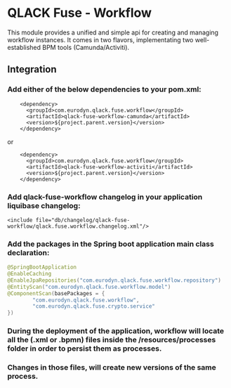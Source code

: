 # QLACK Fuse - Workflow

This module provides a unified and simple api for creating and managing workflow instances. It
 comes in two flavors, implementating two well-established BPM tools (Camunda/Activiti).

## Integration

### Add either of the below dependencies to your pom.xml:

```
    <dependency>
      <groupId>com.eurodyn.qlack.fuse.workflow</groupId>
      <artifactId>qlack-fuse-workflow-camunda</artifactId>
      <version>${project.parent.version}</version>
    </dependency>
```
or 
```
    <dependency>
      <groupId>com.eurodyn.qlack.fuse.workflow</groupId>
      <artifactId>qlack-fuse-workflow-activiti</artifactId>
      <version>${project.parent.version}</version>
    </dependency>
``` 

### Add qlack-fuse-workflow changelog in your application liquibase changelog:
```
<include file="db/changelog/qlack-fuse-workflow/qlack.fuse.workflow.changelog.xml"/>
```

### Add the packages in the Spring boot application main class declaration:
```java
@SpringBootApplication
@EnableCaching
@EnableJpaRepositories("com.eurodyn.qlack.fuse.workflow.repository")
@EntityScan("com.eurodyn.qlack.fuse.workflow.model")
@ComponentScan(basePackages = {
        "com.eurodyn.qlack.fuse.workflow",
        "com.eurodyn.qlack.fuse.crypto.service"
})
```
### During the deployment of the application, workflow will locate all the (.xml or .bpmn) files inside the /resources/processes folder in order to persist them as processes.

### Changes in those files, will create new versions of the same process.
